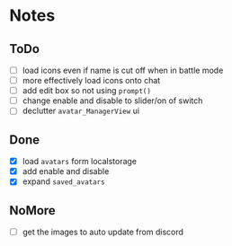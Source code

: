# Notes

## ToDo

- [ ] load icons even if name is cut off when in battle mode
- [ ] more effectively load icons onto chat
- [ ] add edit box so not using `prompt()`
- [ ] change enable and disable to slider/on of switch
- [ ] declutter `avatar_ManagerView` ui

## Done

- [x] load `avatars` form localstorage
- [x] add enable and disable 
- [X] expand `saved_avatars`

## NoMore

- [ ] get the images to auto update from discord